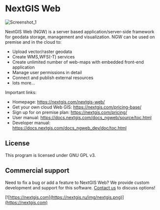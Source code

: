 NextGIS Web
===========

![Screenshot_1](https://nextgis.ru/wp-content/uploads/2023/03/ngw-new.png)

NextGIS Web (NGW) is a server based application/server-side framework for geodata storage, management and visualization. NGW can be used on premise and in the cloud to:

- Upload vector/raster geodata
- Create WMS,WFS(-T) services
- Create unlimited number of web-maps with embedded front-end application
- Manage user permissions in detail
- Connect and publish external resources
- lots more...

Important links:

* Homepage: https://nextgis.com/nextgis-web/
* Get your own cloud Web GIS: https://nextgis.com/pricing-base/
* Sign up for on premise plan: https://nextgis.com/pricing/
* User manual: https://docs.nextgis.com/docs_ngweb/source/toc.html
* Developer manual: https://docs.nextgis.com/docs_ngweb_dev/doc/toc.html

License
-------------
This program is licensed under GNU GPL v3.

Commercial support
----------
Need to fix a bug or add a feature to NextGIS Web? We provide custom development and support for this software. [Contact us](https://nextgis.com/contact/) to discuss options!

[![https://nextgis.com](https://nextgis.ru/img/nextgis.png)](https://nextgis.com)
